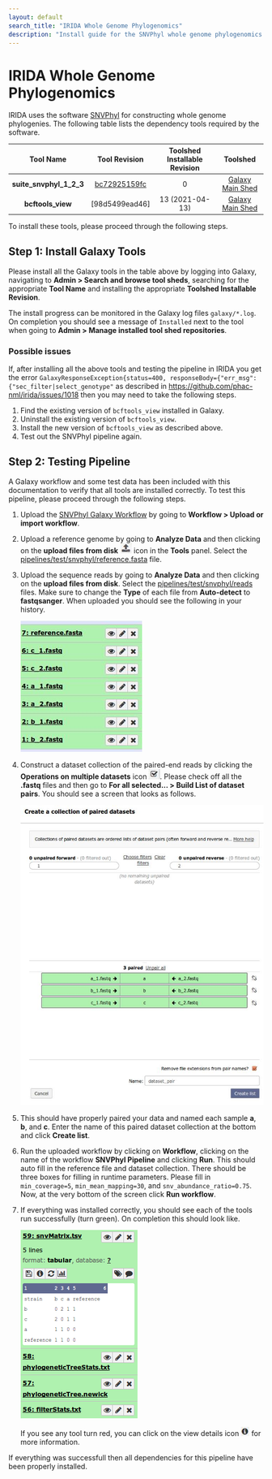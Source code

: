 ```yaml
---
layout: default
search_title: "IRIDA Whole Genome Phylogenomics"
description: "Install guide for the SNVPhyl whole genome phylogenomics pipeline."
---
```


IRIDA Whole Genome Phylogenomics
================================

IRIDA uses the software [SNVPhyl][] for constructing whole genome phylogenies.  The following table lists the dependency tools required by the software.

| Tool Name               | Tool Revision   | Toolshed Installable Revision | Toolshed              |
|:-----------------------:|:---------------:|:-----------------------------:|:---------------------:|
| **suite_snvphyl_1_2_3** | [bc72925159fc]  | 0                             | [Galaxy Main Shed][]  |
| **bcftools_view**       | [98d5499ead46]  | 13 (2021-04-13)               | [Galaxy Main Shed][]  |

To install these tools, please proceed through the following steps.

## Step 1: Install Galaxy Tools

Please install all the Galaxy tools in the table above by logging into Galaxy, navigating to **Admin > Search and browse tool sheds**, searching for the appropriate **Tool Name** and installing the appropriate **Toolshed Installable Revision**.

The install progress can be monitored in the Galaxy log files `galaxy/*.log`.  On completion you should see a message of `Installed` next to the tool when going to **Admin > Manage installed tool shed repositories**.

### Possible issues

If, after installing all the above tools and testing the pipeline in IRIDA you get the error `GalaxyResponseException{status=400, responseBody={"err_msg": {"sec_filter|select_genotype"` as described in <https://github.com/phac-nml/irida/issues/1018> then you may need to take the following steps.

1. Find the existing version of `bcftools_view` installed in Galaxy.
2. Uninstall the existing version of `bcftools_view`.
3. Install the new version of `bcftools_view` as described above.
4. Test out the SNVPhyl pipeline again.

## Step 2: Testing Pipeline

A Galaxy workflow and some test data has been included with this documentation to verify that all tools are installed correctly.  To test this pipeline, please proceed through the following steps.

1. Upload the [SNVPhyl Galaxy Workflow][] by going to **Workflow > Upload or import workflow**.
2. Upload a reference genome by going to **Analyze Data** and then clicking on the **upload files from disk** ![upload-icon][] icon in the **Tools** panel.  Select the [pipelines/test/snvphyl/reference.fasta][] file.
3. Upload the sequence reads by going to **Analyze Data** and then clicking on the **upload files from disk**.  Select the [pipelines/test/snvphyl/reads][] files.  Make sure to change the **Type** of each file from **Auto-detect** to **fastqsanger**.  When uploaded you should see the following in your history.

    ![upload-history][]

4. Construct a dataset collection of the paired-end reads by clicking the **Operations on multiple datasets** icon ![datasets-icon][].  Please check off all the **.fastq** files and then go to **For all selected... > Build List of dataset pairs**.  You should see a screen that looks as follows.

    ![dataset-pair-screen][]

5. This should have properly paired your data and named each sample **a**, **b**, and **c**.  Enter the name of this paired dataset collection at the bottom and click **Create list**.
6. Run the uploaded workflow by clicking on **Workflow**, clicking on the name of the workflow **SNVPhyl Pipeline** and clicking **Run**.  This should auto fill in the reference file and dataset collection.  There should be three boxes for filling in runtime parameters.  Please fill in `min_coverage=5`, `min_mean_mapping=30`, and `snv_abundance_ratio=0.75`.  Now, at the very bottom of the screen click **Run workflow**.
7. If everything was installed correctly, you should see each of the tools run successfully (turn green).  On completion this should look like.

    ![workflow-success][]

    If you see any tool turn red, you can click on the view details icon ![view-details-icon][] for more information.

If everything was successfull then all dependencies for this pipeline have been properly installed.

[SNVPhyl]: http://snvphyl.readthedocs.io
[bc72925159fc]: https://toolshed.g2.bx.psu.edu/view/nml/suite_snvphyl_1_2_3/bc72925159fc
[bc72925159fc]: https://toolshed.g2.bx.psu.edu/view/iuc/bcftools_view/98d5499ead46
[Galaxy Main Shed]: http://toolshed.g2.bx.psu.edu/
[SNVPhyl Galaxy Workflow]: ../test/snvphyl/snvphyl_workflow.ga
[upload-icon]: ../test/snvphyl/images/upload-icon.jpg
[pipelines/test/snvphyl/reference.fasta]: ../test/snvphyl/reference.fasta
[pipelines/test/snvphyl/reads]: ../test/snvphyl/reads
[upload-history]: ../test/snvphyl/images/upload-history.jpg
[datasets-icon]: ../test/snvphyl/images/datasets-icon.jpg
[dataset-pair-screen]: ../test/snvphyl/images/dataset-pair-screen.jpg
[workflow-success]: ../test/snvphyl/images/workflow-success.png
[view-details-icon]: ../test/snvphyl/images/view-details-icon.jpg
